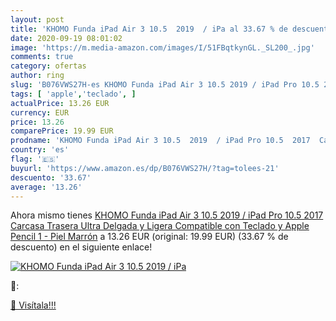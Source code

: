 ```yaml
---
layout: post
title: 'KHOMO Funda iPad Air 3 10.5  2019  / iPa al 33.67 % de descuento'
date: 2020-09-19 08:01:02
image: 'https://m.media-amazon.com/images/I/51FBqtkynGL._SL200_.jpg'
comments: true
category: ofertas
author: ring
slug: 'B076VWS27H-es KHOMO Funda iPad Air 3 10.5 2019 / iPad Pro 10.5 2017...'
tags: [ 'apple','teclado', ]
actualPrice: 13.26 EUR
currency: EUR
price: 13.26
comparePrice: 19.99 EUR
prodname: 'KHOMO Funda iPad Air 3 10.5  2019  / iPad Pro 10.5  2017  Carcasa Trasera Ultra Delgada y Ligera Compatible con Teclado y Apple Pencil 1 - Piel Marrón'
country: 'es'
flag: '🇪🇸'
buyurl: 'https://www.amazon.es/dp/B076VWS27H/?tag=tolees-21'
descuento: '33.67'
average: '13.26'
---
```


Ahora mismo tienes [KHOMO Funda iPad Air 3 10.5  2019  / iPad Pro 10.5  2017  Carcasa Trasera Ultra Delgada y Ligera Compatible con Teclado y Apple Pencil 1 - Piel Marrón](https://www.amazon.es/dp/B076VWS27H/?tag=tolees-21) a 13.26 EUR (original: 19.99 EUR) (33.67 %  de descuento) en el siguiente enlace!

[![KHOMO Funda iPad Air 3 10.5  2019  / iPa](https://m.media-amazon.com/images/I/51FBqtkynGL._SL200_.jpg)](https://www.amazon.es/dp/B076VWS27H/?tag=tolees-21)

🔎:


[🛒 Visítala!!!](https://www.amazon.es/dp/B076VWS27H/?tag=tolees-21)
